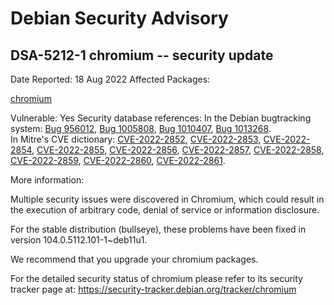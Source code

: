 
Debian Security Advisory
========================


DSA-5212-1 chromium -- security update
--------------------------------------



Date Reported:
18 Aug 2022
Affected Packages:

[chromium](https://packages.debian.org/src:chromium)

Vulnerable:
Yes
Security database references:
In the Debian bugtracking system: [Bug 956012](https://bugs.debian.org/cgi-bin/bugreport.cgi?bug=956012), [Bug 1005808](https://bugs.debian.org/cgi-bin/bugreport.cgi?bug=1005808), [Bug 1010407](https://bugs.debian.org/cgi-bin/bugreport.cgi?bug=1010407), [Bug 1013268](https://bugs.debian.org/cgi-bin/bugreport.cgi?bug=1013268).  
In Mitre's CVE dictionary: [CVE-2022-2852](https://security-tracker.debian.org/tracker/CVE-2022-2852), [CVE-2022-2853](https://security-tracker.debian.org/tracker/CVE-2022-2853), [CVE-2022-2854](https://security-tracker.debian.org/tracker/CVE-2022-2854), [CVE-2022-2855](https://security-tracker.debian.org/tracker/CVE-2022-2855), [CVE-2022-2856](https://security-tracker.debian.org/tracker/CVE-2022-2856), [CVE-2022-2857](https://security-tracker.debian.org/tracker/CVE-2022-2857), [CVE-2022-2858](https://security-tracker.debian.org/tracker/CVE-2022-2858), [CVE-2022-2859](https://security-tracker.debian.org/tracker/CVE-2022-2859), [CVE-2022-2860](https://security-tracker.debian.org/tracker/CVE-2022-2860), [CVE-2022-2861](https://security-tracker.debian.org/tracker/CVE-2022-2861).  

More information:

Multiple security issues were discovered in Chromium, which could result
in the execution of arbitrary code, denial of service or information
disclosure.


For the stable distribution (bullseye), these problems have been fixed in
version 104.0.5112.101-1~deb11u1.


We recommend that you upgrade your chromium packages.


For the detailed security status of chromium please refer to
its security tracker page at:
<https://security-tracker.debian.org/tracker/chromium>






